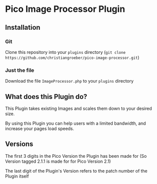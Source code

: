 # Pico Image Processor Plugin

## Installation
### Git
Clone this repository into your `plugins` directory (`git clone https://github.com/christiangroeber/pico-image-processor.git`)

### Just the file
Download the file `ImageProcessor.php` to your `plugins` directory 

## What does this Plugin do?
This Plugin takes existing Images and scales them down to your desired size.

By using this Plugin you can help users with a limited bandwidth, and increase your pages load speeds.

## Versions
The first 3 digits in the Pico Version the Plugin has been made for (So Version tagged 2.1.1 is made for for Pico Version 2.1) 

The last digit of the Plugin's Version refers to the patch number of the Plugin itself